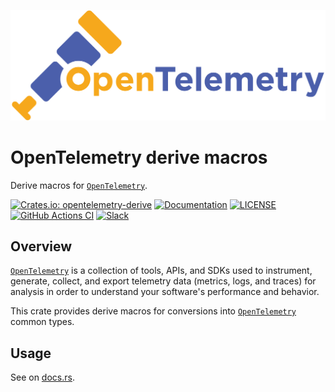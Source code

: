 ![OpenTelemetry — An observability framework for cloud-native software.][splash]

[splash]: https://raw.githubusercontent.com/open-telemetry/opentelemetry-rust/main/assets/logo-text.png

# OpenTelemetry derive macros

Derive macros for [`OpenTelemetry`].

[![Crates.io: opentelemetry-derive](https://img.shields.io/crates/v/opentelemetry-derive.svg)](https://crates.io/crates/opentelemetry-derive)
[![Documentation](https://docs.rs/opentelemetry-derive/badge.svg)](https://docs.rs/opentelemetry-derive)
[![LICENSE](https://img.shields.io/crates/l/opentelemetry-derive)](./LICENSE)
[![GitHub Actions CI](https://github.com/open-telemetry/opentelemetry-rust-contrib/workflows/CI/badge.svg)](https://github.com/open-telemetry/opentelemetry-rust-contrib/actions?query=workflow%3ACI+branch%3Amain)
[![Slack](https://img.shields.io/badge/slack-@cncf/otel/rust-brightgreen.svg?logo=slack)](https://cloud-native.slack.com/archives/C03GDP0H023)

## Overview

[`OpenTelemetry`] is a collection of tools, APIs, and SDKs used to instrument,
generate, collect, and export telemetry data (metrics, logs, and traces) for
analysis in order to understand your software's performance and behavior.

This crate provides derive macros for conversions into [`OpenTelemetry`] common types.

## Usage

See on [docs.rs](https://docs.rs/opentelemetry-derive/latest/opentelemetry_derive/#usage).

[`OpenTelemetry`]: https://crates.io/crates/opentelemetry
